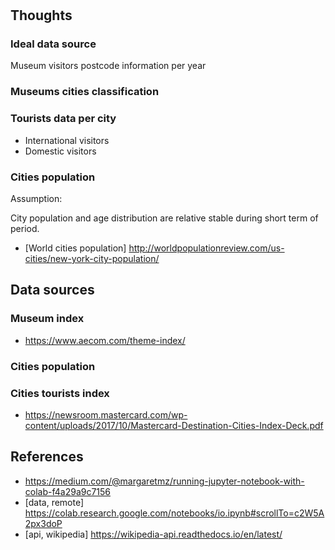 #



## Thoughts


### Ideal data source

Museum visitors postcode information per year


### Museums cities classification


### Tourists data per city

- International visitors
- Domestic visitors

### Cities population

Assumption:

City population and age distribution are relative stable during short term of period.


- [World cities population] http://worldpopulationreview.com/us-cities/new-york-city-population/


## Data sources

### Museum index

- https://www.aecom.com/theme-index/

### Cities population



### Cities tourists index

- https://newsroom.mastercard.com/wp-content/uploads/2017/10/Mastercard-Destination-Cities-Index-Deck.pdf


## References

- https://medium.com/@margaretmz/running-jupyter-notebook-with-colab-f4a29a9c7156
- [data, remote] https://colab.research.google.com/notebooks/io.ipynb#scrollTo=c2W5A2px3doP
- [api, wikipedia] https://wikipedia-api.readthedocs.io/en/latest/